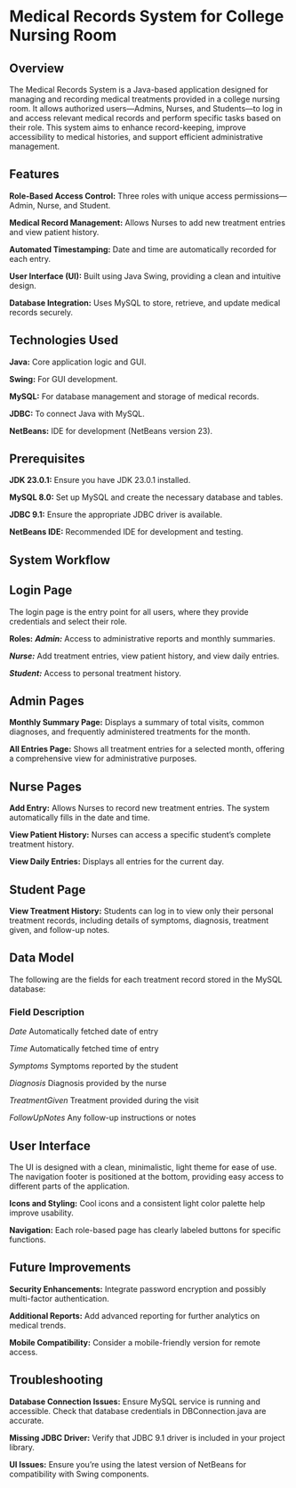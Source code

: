 # Medical Records System for College Nursing Room

## Overview
The Medical Records System is a Java-based application designed for managing and recording medical treatments provided in a college nursing room. It allows authorized users—Admins, Nurses, and Students—to log in and access relevant medical records and perform specific tasks based on their role. This system aims to enhance record-keeping, improve accessibility to medical histories, and support efficient administrative management.

## Features
**Role-Based Access Control:** Three roles with unique access permissions—Admin, Nurse, and Student.

**Medical Record Management:** Allows Nurses to add new treatment entries and view patient history.

**Automated Timestamping:** Date and time are automatically recorded for each entry.

**User Interface (UI):** Built using Java Swing, providing a clean and intuitive design.

**Database Integration:** Uses MySQL to store, retrieve, and update medical records securely.


## Technologies Used
**Java:** Core application logic and GUI.

**Swing:** For GUI development.

**MySQL:** For database management and storage of medical records.

**JDBC:** To connect Java with MySQL.

**NetBeans:** IDE for development (NetBeans version 23).


## Prerequisites
**JDK 23.0.1:** Ensure you have JDK 23.0.1 installed.

**MySQL 8.0:** Set up MySQL and create the necessary database and tables.

**JDBC 9.1:** Ensure the appropriate JDBC driver is available.

**NetBeans IDE:** Recommended IDE for development and testing.

## System Workflow
## Login Page
The login page is the entry point for all users, where they provide credentials and select their role.

**Roles:**
**_Admin:_** Access to administrative reports and monthly summaries.

**_Nurse:_** Add treatment entries, view patient history, and view daily entries.

**_Student:_** Access to personal treatment history.

## Admin Pages
**Monthly Summary Page:** Displays a summary of total visits, common diagnoses, and frequently administered treatments for the month.

**All Entries Page:** Shows all treatment entries for a selected month, offering a comprehensive view for administrative purposes.

## Nurse Pages
**Add Entry:** Allows Nurses to record new treatment entries. The system automatically fills in the date and time.

**View Patient History:** Nurses can access a specific student’s complete treatment history.

**View Daily Entries:** Displays all entries for the current day.

## Student Page
**View Treatment History:** Students can log in to view only their personal treatment records, including details of symptoms, diagnosis, treatment given, and follow-up notes.


## Data Model
The following are the fields for each treatment record stored in the MySQL database:

### Field	Description
_Date_	Automatically fetched date of entry

_Time_	Automatically fetched time of entry

_Symptoms_	Symptoms reported by the student

_Diagnosis_	Diagnosis provided by the nurse

_TreatmentGiven_	Treatment provided during the visit

_FollowUpNotes_	Any follow-up instructions or notes

## User Interface
The UI is designed with a clean, minimalistic, light theme for ease of use. The navigation footer is positioned at the bottom, providing easy access to different parts of the application.

**Icons and Styling:** Cool icons and a consistent light color palette help improve usability.

**Navigation:** Each role-based page has clearly labeled buttons for specific functions.

## Future Improvements
**Security Enhancements:** Integrate password encryption and possibly multi-factor authentication.

**Additional Reports:** Add advanced reporting for further analytics on medical trends.

**Mobile Compatibility:** Consider a mobile-friendly version for remote access.

## Troubleshooting
**Database Connection Issues:**
Ensure MySQL service is running and accessible.
Check that database credentials in DBConnection.java are accurate.

**Missing JDBC Driver:**
Verify that JDBC 9.1 driver is included in your project library.

**UI Issues:**
Ensure you’re using the latest version of NetBeans for compatibility with Swing components.
